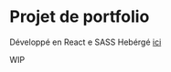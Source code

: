 # Projet de portfolio
Développé en React e SASS
Hebérgé [ici](https://master--fernandes-webdev.netlify.app)

WIP
